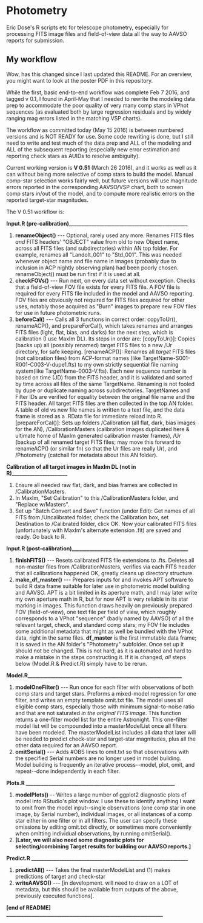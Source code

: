 # Photometry
Eric Dose's R scripts etc for telescope photometry, especially for processing FITS image files and field-of-view data all the way to AAVSO reports for submission.

## My workflow
Wow, has this changed since I last updated this README. For an overview, you might want to look at the poster PDF in this repository. 

While the first, basic end-to-end workflow was complete Feb 7 2016, and tagged v 0.1, I found in April-May that I needed to rewrite the modeling data prep to accommodate the poor quality of very many comp stars in VPhot sequences (as evaluated both by large regression residuals and by widely ranging mag errors listed in the matching VSP charts). 

The workflow as committed today (May 15 2016) is between numbered versions and is NOT READY for use. Some code rewriting is done, but I still need to write and test much of the data prep and ALL of the modeling and ALL of the subsequent reporting (especially new error estimation and reporting check stars as AUIDs to resolve ambiguity).

Current working version is **V 0.51** (March 26 2016), and it works as well as it can without being more selective of comp stars to build the model. Manual comp-star selection works fairly well, but future versions will use magnitude errors reported in the corresponding AAVSO/VSP chart, both to screen comp stars in/out of the model, and to compute more realistic errors on the reported target-star magnitudes.

The V 0.51 workflow is:

**Input.R (pre-calibration)_______________________________________________**

 1. **renameObject()** --- Optional, rarely used any more. Renames FITS files *and* FITS headers' "OBJECT" value from old to new Object name, across all FITS files (and subdirectories) within AN top folder. For example, renames all "Landolt_001" to "Std_001". This was needed whenever object name and file name in images (probably due to inclusion in ACP nightly observing plan) had been poorly chosen. renameObject() must be run first if it is used at all.
 2. **checkFOVs()** --- Run next, on every data set without exception. Checks that a field-of-view FOV file exists for every FITS file. A FOV file is required for every FITS file included in the model and AAVSO reporting. FOV files are obviously not required for FITS files acquired for other uses, notably those acquired as "Burn" images to prepare new FOV files for use in future photometric runs.
 1. **beforeCal()** --- Calls all 3 functions in correct order: copyToUr(), renameACP(), and prepareForCal(), which takes renames and arranges FITS files (light, flat, bias, and darks) for the next step, which is calibration (I use MaxIm DL). Its steps in order are: [copyToUr()]: Copies (backs up) all (possibly renamed) target FITS files to a new /Ur directory, for safe keeping. [renameACP()]: Renames all _target_ FITS files (not calibration files) from ACP-format names (like TargetName-S001-R001-C003-V-dupe1.fts) to my own strictly sequential file naming system(like TargetName-0003-V.fts). Each new sequence number is based on time (JD) from the FITS header, and it is validated and sorted by time across all files of the same TargetName. Renaming is not fooled by dupe or duplicate naming across subdirectories. TargetNames and Filter IDs are verified for equality between the original file name and the FITS header. All target FITS files are then collected in the top AN folder. A table of old vs new file names is written to a text file, and the data frame is stored as a .RData file for immediate reload into R. [prepareForCal()]: Sets up folders /Calibration (all flat, dark, bias images for the AN), /CalibrationMasters (calibration images duplicated here & ultimate home of MaxIm generated calibration master frames), /Ur (backup of all renamed target FITS files; may move this forward to renameACP() (or similar fn) so that the Ur files are really Ur), and /Photometry (catchall for metadata about this AN folder).

**Calibration of all target images in MaxIm DL (not in R)______________________**

  1. Ensure all needed raw flat, dark, and bias frames are collected in /CalibrationMasters.
  1. In MaxIm, "Set Calibration" to this /CalibrationMasters folder, and "Replace w/Masters".
  1. Set up "Batch Convert and Save" function (under Edit): Get names of all FITS from /Uncalibrated folder, check the Calibration box, set Destination to /Calibrated folder, click OK. Now your calibrated FITS files (unfortunately with MaxIm's alternate extension .fit) are saved and ready. Go back to R.

**Input.R (post-calibration)______________________________________________**

 1. **finishFITS()**  ---  Resets calibrated FITS file extensions to .fts. Deletes all non-master files from /CalibrationMasters, verifies via each FITS header that all calibrations happened OK, greatly cleans up directory structure.
 1. **make_df_master()**  ---  Prepares inputs for and invokes APT software to build R data frame suitable for later use in photometric model building and AAVSO. APT is a bit limited in its aperture math, and I may later write my own aperture math in R, but for now APT is very reliable in its star marking in images. This function draws heavily on previously prepared FOV (field-of-view), one text file per field of view, which roughly corresponds to a VPhot "sequence" (badly named by AAVSO) of all the relevant target, check, and standard comp stars; my FOV file includes some additional metadata that might as well be bundled with the VPhot data, right in the same files.
**df_master** is the first immutable data frame; it is saved in the AN folder's "Photometry" subfolder. Once set up it should not be changed. This is not hard, as it is automated and hard to make a mistake in the steps constructing it. If it is changed, *all* steps below (Model.R & Predict.R) simply have to be rerun.

**Model.R_____________________________________________________________**

 1. **modelOneFilter()**  ---  Run once for each filter with observations of both comp stars and target stars. Preforms a mixed-model regression for one filter, and writes an empty template omit.txt file. The model uses all eligible comp stars, especially those with minimum signal-to-noise ratio and that are not saturated *in the original FITS image*. This function returns a one-filter model list for the entire Astronight. This one-filter model list will be compounded into a masterModelList once all filters have been modeled. The masterModelList includes all data that later will be needed to predict check-star and target-star magnitudes, plus all the other data required for an AAVSO report. 
 2. **omitSerial()** --- Adds #OBS lines to omit.txt so that observations with the specified Serial numbers are no longer used in model building. Model building is frequently an iterative process--model, plot, omit, and repeat--done independently in each filter.

**Plots.R ___________________________________________________________**

1. **modelPlots()** -- Writes a large number of ggplot2 diagnostic plots of model into RStudio's plot window. I use these to identify anything I want to omit from the model input--single observations (one comp star in one image, by Serial number), individual images, or all instances of a comp star either in one filter or in all filters. The user can specify these omissions by editing omit.txt directly, or sometimes more conveniently when omitting individual observations, by running omitSerial().
1. **[Later, we will also need some diagnostic plots for selecting/combining Target results for building
our AAVSO reports.]**

**Predict.R ______________________________________________________________**

 1. **predictAll()**  ---  Takes the final masterModelList and (1) makes predictions of target and check-star
 1. **writeAAVSO()**  ---  [in development. will need to draw on a LOT of metadata, but this should be available from outputs of the above, previously executed functions].

**[end of README] ______________________________________________________________**


